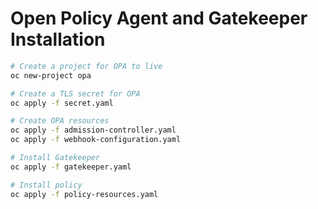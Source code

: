 # Open Policy Agent and Gatekeeper Installation
```bash
# Create a project for OPA to live
oc new-project opa

# Create a TLS secret for OPA
oc apply -f secret.yaml

# Create OPA resources
oc apply -f admission-controller.yaml
oc apply -f webhook-configuration.yaml

# Install Gatekeeper
oc apply -f gatekeeper.yaml

# Install policy
oc apply -f policy-resources.yaml

```
